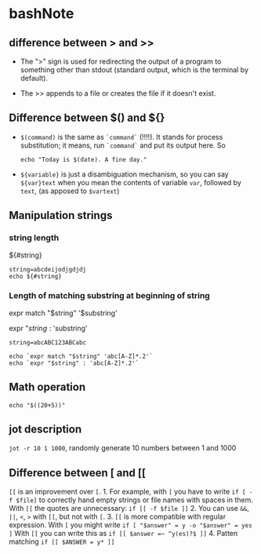 # bashNote

## difference between > and >>
* The ">" sign is used for redirecting the output of a program to something other than stdout (standard output, which is the terminal by default).

* The >> appends to a file or creates the file if it doesn't exist.

## Difference between $() and ${}

* `$(command)` is the same as `` `command` `` (!!!!). It stands for process substitution; it means, run `` `command` `` and put its output here. So

    ```
    echo "Today is $(date). A fine day."
    ```
* `${variable}` is just a disambiguation mechanism, so you can say `${var}text` when you mean the contents of variable `var`, followed by `text`, (as apposed to `$vartext`)

## Manipulation strings

### string length

${#string}

```
string=abcdeijodjgdjdj
echo ${#string}

```

### Length of matching substring at beginning of string

expr match "$string" '$substring'

expr "$string : '$substring'

```
string=abcABC123ABCabc

echo `expr match "$string" 'abc[A-Z]*.2'`
echo `expr "$string" : 'abc[A-Z]*.2'`
```

## Math operation
`echo "$((20+5))"`

## jot description

`jot -r 10 1 1000`, randomly generate 10 numbers between 1 and 1000



## Difference between [ and [[
`[[` is an improvement over `[`. 
    1. For example, with `[` you have to write
    `if [ -f $file]`
    to correctly hand empty strings or file names with spaces in them. With `[[` the quotes are unnecessary:
    `if [[ -f $file ]]`
    2. You can use `&&`, `||`, `<`, `>` with `[[`, but not with `[`.
    3. `[[` is more compatible with regular expression. With `[` you might write
    `if [ "$answer" = y -o "$answer" = yes ]`
    With `[[` you can write this as
    `if [[ $answer =~ ^y(es)?$ ]]`
    4. Patten matching
    `if [[ $ANSWER = y* ]]`

